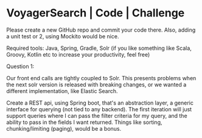 # VoyagerSearch | Code | Challenge

Please create a new GitHub repo and commit your code there. Also, adding a unit test or 2, using Mockito would be nice.

Required tools: Java, Spring, Gradle, Solr (if you like something like Scala, Groovy, Kotlin etc to increase your productivity, feel free)

Question 1:

Our front end calls are tightly coupled to Solr. This presents problems when the next solr version is released with breaking changes, or
we wanted a different implementation, like Elastic Search.

Create a REST api, using Spring boot, that's an abstraction layer, a generic interface for querying (not tied to any backend). The first
iteration will just support queries where I can pass the filter criteria for my query, and the ability to pass in the fields I want 
returned. Things like sorting, chunking/limiting (paging), would be a bonus.
